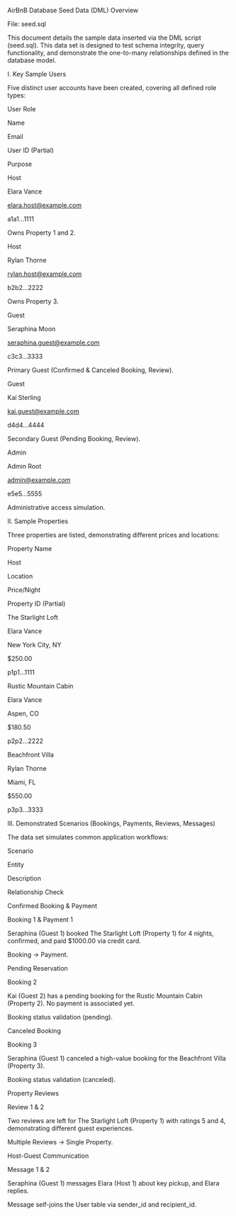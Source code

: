 AirBnB Database Seed Data (DML) Overview

File: seed.sql

This document details the sample data inserted via the DML script (seed.sql). This data set is designed to test schema integrity, query functionality, and demonstrate the one-to-many relationships defined in the database model.

I. Key Sample Users

Five distinct user accounts have been created, covering all defined role types:

User Role

Name

Email

User ID (Partial)

Purpose

Host

Elara Vance

elara.host@example.com

a1a1...1111

Owns Property 1 and 2.

Host

Rylan Thorne

rylan.host@example.com

b2b2...2222

Owns Property 3.

Guest

Seraphina Moon

seraphina.guest@example.com

c3c3...3333

Primary Guest (Confirmed & Canceled Booking, Review).

Guest

Kai Sterling

kai.guest@example.com

d4d4...4444

Secondary Guest (Pending Booking, Review).

Admin

Admin Root

admin@example.com

e5e5...5555

Administrative access simulation.

II. Sample Properties

Three properties are listed, demonstrating different prices and locations:

Property Name

Host

Location

Price/Night

Property ID (Partial)

The Starlight Loft

Elara Vance

New York City, NY

$250.00

p1p1...1111

Rustic Mountain Cabin

Elara Vance

Aspen, CO

$180.50

p2p2...2222

Beachfront Villa

Rylan Thorne

Miami, FL

$550.00

p3p3...3333

III. Demonstrated Scenarios (Bookings, Payments, Reviews, Messages)

The data set simulates common application workflows:

Scenario

Entity

Description

Relationship Check

Confirmed Booking & Payment

Booking 1 & Payment 1

Seraphina (Guest 1) booked The Starlight Loft (Property 1) for 4 nights, confirmed, and paid $1000.00 via credit card.

Booking $\to$ Payment.

Pending Reservation

Booking 2

Kai (Guest 2) has a pending booking for the Rustic Mountain Cabin (Property 2). No payment is associated yet.

Booking status validation (pending).

Canceled Booking

Booking 3

Seraphina (Guest 1) canceled a high-value booking for the Beachfront Villa (Property 3).

Booking status validation (canceled).

Property Reviews

Review 1 & 2

Two reviews are left for The Starlight Loft (Property 1) with ratings 5 and 4, demonstrating different guest experiences.

Multiple Reviews $\to$ Single Property.

Host-Guest Communication

Message 1 & 2

Seraphina (Guest 1) messages Elara (Host 1) about key pickup, and Elara replies.

Message self-joins the User table via sender_id and recipient_id.
